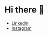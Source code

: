 # Hi there 👋

- [LinkedIn](https://www.linkedin.com/in/marnickvda/)
- [Instagram](https://www.instagram.com/marnickvda/)
